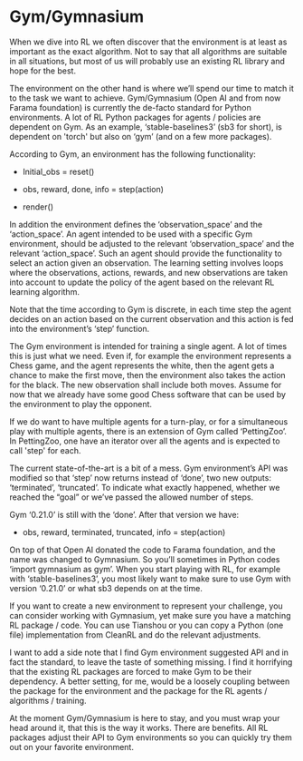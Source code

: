 # Gym/Gymnasium
When we dive into RL we often discover that the environment is at least as important as the exact algorithm. Not to say that all algorithms are suitable in all situations, but most of us will probably use an existing RL library and hope for the best.

The environment on the other hand is where we’ll spend our time to match it to the task we want to achieve.
Gym/Gymnasium (Open AI and from now Farama foundation) is currently the de-facto standard for Python environments. A lot of RL Python packages for agents / policies are dependent on Gym. As an example, ‘stable-baselines3’ (sb3 for short), is dependent on 'torch' but also on ‘gym’ (and on a few more packages).

According to Gym, an environment has the following functionality:

-	Initial_obs = reset()

-	obs, reward, done, info = step(action)

-	render()

In addition the environment defines the ‘observation_space’ and the ‘action_space’.
An agent intended to be used with a specific Gym environment, should be adjusted to the relevant ‘observation_space’ and the relevant ‘action_space’.
Such an agent should provide the functionality to select an action given an observation. The learning setting involves loops where the observations, actions, rewards, and new observations are taken into account to update the policy of the agent based on the relevant RL learning algorithm.

Note that the time according to Gym is discrete, in each time step the agent decides on an action based on the current observation and this action is fed into the environment’s ‘step’ function.

The Gym environment is intended for training a single agent. A lot of times this is just what we need. Even if, for example the environment represents a Chess game, and the agent represents the white, then the agent gets a chance to make the first move, then the environment also takes the action for the black. The new observation shall include both moves. Assume for now that we already have some good Chess software that can be used by the environment to play the opponent.

If we do want to have multiple agents for a turn-play, or for a simultaneous play with multiple agents, there is an extension of Gym called ‘PettingZoo’. In PettingZoo, one have an iterator over all the agents and is expected to call 'step' for each.

The current state-of-the-art is a bit of a mess. Gym environment’s API was modified so that ‘step’ now returns instead of ‘done’, two new outputs: ‘terminated’, ‘truncated’. To indicate what exactly happened, whether we reached the “goal” or we’ve passed the allowed number of steps.

Gym ‘0.21.0’ is still with the ‘done’.
After that version we have:

-	obs, reward, terminated, truncated, info = step(action)

On top of that Open AI donated the code to Farama foundation, and the name was changed to Gymnasium. So you’ll sometimes in Python codes ‘import gymnasium as gym’.
When you start playing with RL, for example with ‘stable-baselines3’, you most likely want to make sure to use Gym with version ‘0.21.0’ or what sb3 depends on at the time.

If you want to create a new environment to represent your challenge, you can consider working with Gymnasium, yet make sure you have a matching RL package / code. You can use Tianshou or you can copy a Python (one file) implementation from CleanRL and do the relevant adjustments.

I want to add a side note that I find Gym environment suggested API and in fact the standard, to leave the taste of something missing. I find it horrifying that the existing RL packages are forced to make Gym to be their dependency. A better setting, for me, would be a loosely coupling between the package for the environment and the package for the RL agents / algorithms / training.

At the moment Gym/Gymnasium is here to stay, and you must wrap your head around it, that this is the way it works. There are benefits. All RL packages adjust their API to Gym environments so you can quickly try them out on your favorite environment.
